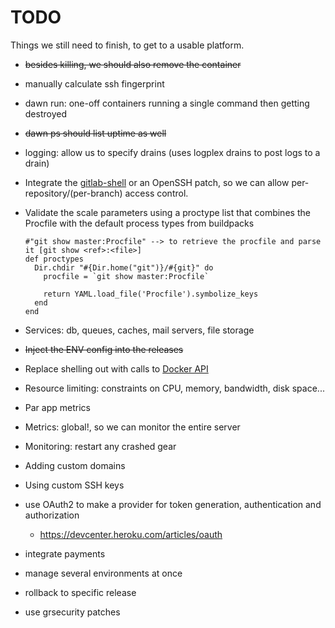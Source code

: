 # TODO

Things we still need to finish, to get to a usable platform.

* ~~besides killing, we should also remove the container~~
* manually calculate ssh fingerprint
* dawn run: one-off containers running a single command then getting destroyed
* ~~dawn ps should list uptime as well~~
* logging: allow us to specify drains (uses logplex drains to post logs to a drain)
* Integrate the [gitlab-shell](https://github.com/gitlabhq/gitlab-shell) or an OpenSSH patch, so we can allow per-repository/(per-branch) access control.
* Validate the scale parameters using a proctype list that combines the Procfile with the default process types from buildpacks

      #"git show master:Procfile" --> to retrieve the procfile and parse it [git show <ref>:<file>]
      def proctypes
        Dir.chdir "#{Dir.home("git")}/#{git}" do
          procfile = `git show master:Procfile`

          return YAML.load_file('Procfile').symbolize_keys
        end
      end

* Services: db, queues, caches, mail servers, file storage
* ~~Inject the ENV config into the releases~~
* Replace shelling out with calls to [Docker API](https://github.com/swipely/docker-api)
* Resource limiting: constraints on CPU, memory, bandwidth, disk space...
* Par app metrics
* Metrics: global!, so we can monitor the entire server
* Monitoring: restart any crashed gear
* Adding custom domains
* Using custom SSH keys
* use OAuth2 to make a provider for token generation, authentication and authorization
  * https://devcenter.heroku.com/articles/oauth


* integrate payments
* manage several environments at once
* rollback to specific release
* use grsecurity patches